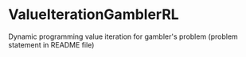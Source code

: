 # ValueIterationGamblerRL
Dynamic programming value iteration for gambler's problem (problem statement in README file)
